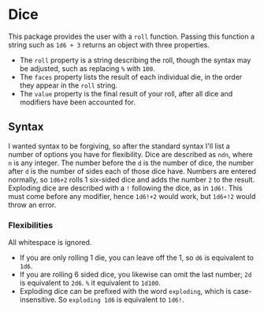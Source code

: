 # Dice

This package provides the user with a `roll` function.
Passing this function a string such as `1d6 + 3` returns an object with three properties.

- The `roll` property is a string describing the roll, though the syntax may be adjusted, such as replacing `%` with `100`.
- The `faces` property lists the result of each individual die, in the order they appear in the `roll` string.
- The `value` property is the final result of your roll, after all dice and modifiers have been accounted for.

## Syntax
I wanted syntax to be forgiving, so after the standard syntax I'll list a number of options you have for flexibility.
Dice are described as `ndn`, where `n` is any integer. The number before the `d` is the number of dice, the number after `d` is the number of sides each of those dice have.
Numbers are entered normally, so `1d6+2` rolls 1 six-sided dice and adds the number `2` to the result.
Exploding dice are described with a `!` following the dice, as in `1d6!`. This must come before any modifier, hence `1d6!+2` would work, but `1d6+!2` would throw an error.

### Flexibilities
All whitespace is ignored.

- If you are only rolling 1 die, you can leave off the 1, so `d6` is equivalent to `1d6`.
- If you are rolling 6 sided dice, you likewise can omit the last number; `2d` is equivalent to `2d6`.
`%` it equivalent to `1d100`.
- Exploding dice can be prefixed with the word `exploding`, which is case-insensitive. So `exploding 1d6` is equivalent to `1d6!`.